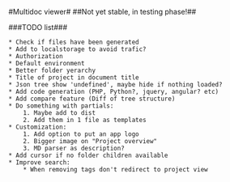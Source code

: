 #Multidoc viewer#
##Not yet stable, in testing phase!##

###TODO list###

	* Check if files have been generated
	* Add to localstorage to avoid trafic?
	* Authorization
	* Default environment
	* Better folder yerarchy
	* Title of project in document title
	* Json tree show 'undefined', maybe hide if nothing loaded?
	* Add code generation (PHP, Python?, jquery, angular? etc)
	* Add compare feature (Diff of tree structure)
	* Do something with partials: 
		1. Maybe add to dist
		2. Add them in 1 file as templates
	* Customization:
		1. Add option to put an app logo
		2. Bigger image on "Project overview"
		3. MD parser as description?
	* Add cursor if no folder children available
	* Improve search:
		* When removing tags don't redirect to project view